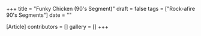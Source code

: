 +++
title = "Funky Chicken (90's Segment)"
draft = false
tags = ["Rock-afire 90's Segments"]
date = ""

[Article]
contributors = []
gallery = []
+++